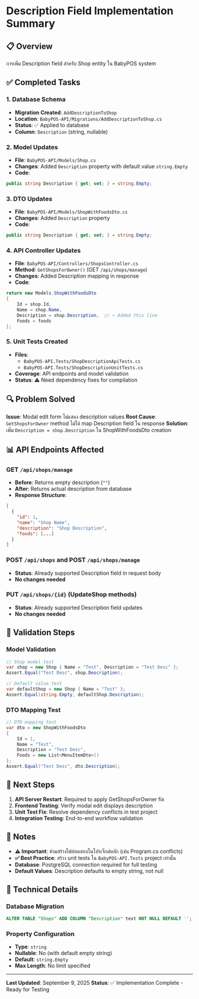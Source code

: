# Description Field Implementation Summary

## 📋 Overview
การเพิ่ม Description field สำหรับ Shop entity ใน BabyPOS system

## ✅ Completed Tasks

### 1. Database Schema
- **Migration Created**: `AddDescriptionToShop`
- **Location**: `BabyPOS-API/Migrations/AddDescriptionToShop.cs`
- **Status**: ✅ Applied to database
- **Column**: `Description` (string, nullable)

### 2. Model Updates
- **File**: `BabyPOS-API/Models/Shop.cs`
- **Changes**: Added `Description` property with default value `string.Empty`
- **Code**:
```csharp
public string Description { get; set; } = string.Empty;
```

### 3. DTO Updates
- **File**: `BabyPOS-API/Models/ShopWithFoodsDto.cs`
- **Changes**: Added `Description` property
- **Code**:
```csharp
public string Description { get; set; } = string.Empty;
```

### 4. API Controller Updates
- **File**: `BabyPOS-API/Controllers/ShopsController.cs`
- **Method**: `GetShopsForOwner()` (GET `/api/shops/manage`)
- **Changes**: Added Description mapping in response
- **Code**:
```csharp
return new Models.ShopWithFoodsDto
{
    Id = shop.Id,
    Name = shop.Name,
    Description = shop.Description,  // ← Added this line
    Foods = foods
};
```

### 5. Unit Tests Created
- **Files**:
  - `BabyPOS-API.Tests/ShopDescriptionApiTests.cs`
  - `BabyPOS-API.Tests/ShopDescriptionUnitTests.cs`
- **Coverage**: API endpoints and model validation
- **Status**: ⚠️ Need dependency fixes for compilation

## 🔍 Problem Solved
**Issue**: Modal edit form ไม่แสดง description values
**Root Cause**: `GetShopsForOwner` method ไม่ได้ map Description field ใน response
**Solution**: เพิ่ม `Description = shop.Description` ใน ShopWithFoodsDto creation

## 📊 API Endpoints Affected

### GET `/api/shops/manage`
- **Before**: Returns empty description (`""`)
- **After**: Returns actual description from database
- **Response Structure**:
```json
[
  {
    "id": 1,
    "name": "Shop Name",
    "description": "Shop Description",
    "foods": [...]
  }
]
```

### POST `/api/shops` and POST `/api/shops/manage`
- **Status**: Already supported Description field in request body
- **No changes needed**

### PUT `/api/shops/{id}` (UpdateShop methods)
- **Status**: Already supported Description field updates
- **No changes needed**

## 🎯 Validation Steps

### Model Validation
```csharp
// Shop model test
var shop = new Shop { Name = "Test", Description = "Test Desc" };
Assert.Equal("Test Desc", shop.Description);

// Default value test
var defaultShop = new Shop { Name = "Test" };
Assert.Equal(string.Empty, defaultShop.Description);
```

### DTO Mapping Test
```csharp
// DTO mapping test
var dto = new ShopWithFoodsDto 
{ 
    Id = 1, 
    Name = "Test", 
    Description = "Test Desc",
    Foods = new List<MenuItemDto>() 
};
Assert.Equal("Test Desc", dto.Description);
```

## 🚀 Next Steps

1. **API Server Restart**: Required to apply GetShopsForOwner fix
2. **Frontend Testing**: Verify modal edit displays description
3. **Unit Test Fix**: Resolve dependency conflicts in test project
4. **Integration Testing**: End-to-end workflow validation

## 📝 Notes

- **⚠️ Important**: ห้ามสร้างไฟล์ทดสอบในโปรเจ็กต์หลัก (เช่น Program.cs conflicts)
- **✅ Best Practice**: สร้าง unit tests ใน `BabyPOS-API.Tests` project เท่านั้น
- **Database**: PostgreSQL connection required for full testing
- **Default Values**: Description defaults to empty string, not null

## 🔧 Technical Details

### Database Migration
```sql
ALTER TABLE "Shops" ADD COLUMN "Description" text NOT NULL DEFAULT '';
```

### Property Configuration
- **Type**: `string`
- **Nullable**: No (with default empty string)
- **Default**: `string.Empty`
- **Max Length**: No limit specified

---
**Last Updated**: September 9, 2025
**Status**: ✅ Implementation Complete - Ready for Testing
